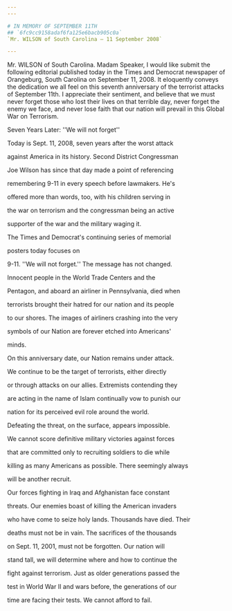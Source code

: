 ```yaml
---
---

# IN MEMORY OF SEPTEMBER 11TH
## `6fc9cc9158adaf6fa125e6bacb905c0a`
`Mr. WILSON of South Carolina — 11 September 2008`

---
```



Mr. WILSON of South Carolina. Madam Speaker, I would like submit the 
following editorial published today in the Times and Democrat newspaper 
of Orangeburg, South Carolina on September 11, 2008. It eloquently 
conveys the dedication we all feel on this seventh anniversary of the 
terrorist attacks of September 11th. I appreciate their sentiment, and 
believe that we must never forget those who lost their lives on that 
terrible day, never forget the enemy we face, and never lose faith that 
our nation will prevail in this Global War on Terrorism.








 Seven Years Later: ''We will not forget''




 Today is Sept. 11, 2008, seven years after the worst attack 


 against America in its history. Second District Congressman 


 Joe Wilson has since that day made a point of referencing 


 remembering 9-11 in every speech before lawmakers. He's 


 offered more than words, too, with his children serving in 


 the war on terrorism and the congressman being an active 


 supporter of the war and the military waging it.



 The Times and Democrat's continuing series of memorial 


 posters today focuses on 


 9-11. ''We will not forget.'' The message has not changed.



 Innocent people in the World Trade Centers and the 


 Pentagon, and aboard an airliner in Pennsylvania, died when 


 terrorists brought their hatred for our nation and its people 


 to our shores. The images of airliners crashing into the very 


 symbols of our Nation are forever etched into Americans' 


 minds.



 On this anniversary date, our Nation remains under attack. 


 We continue to be the target of terrorists, either directly 


 or through attacks on our allies. Extremists contending they 


 are acting in the name of Islam continually vow to punish our 


 nation for its perceived evil role around the world.



 Defeating the threat, on the surface, appears impossible. 


 We cannot score definitive military victories against forces 


 that are committed only to recruiting soldiers to die while 


 killing as many Americans as possible. There seemingly always 


 will be another recruit.



 Our forces fighting in Iraq and Afghanistan face constant 


 threats. Our enemies boast of killing the American invaders 


 who have come to seize holy lands. Thousands have died. Their 


 deaths must not be in vain. The sacrifices of the thousands 


 on Sept. 11, 2001, must not be forgotten. Our nation will 


 stand tall, we will determine where and how to continue the 


 fight against terrorism. Just as older generations passed the 


 test in World War II and wars before, the generations of our 


 time are facing their tests. We cannot afford to fail.
